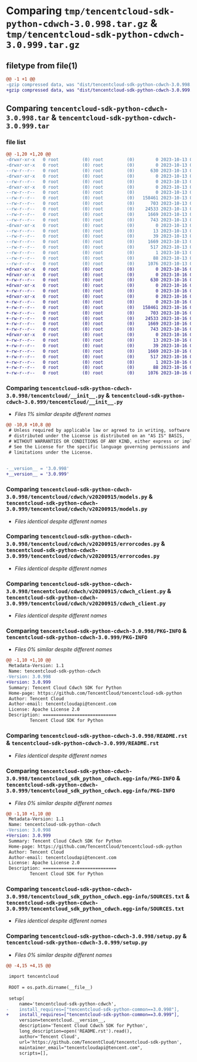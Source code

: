 # Comparing `tmp/tencentcloud-sdk-python-cdwch-3.0.998.tar.gz` & `tmp/tencentcloud-sdk-python-cdwch-3.0.999.tar.gz`

## filetype from file(1)

```diff
@@ -1 +1 @@
-gzip compressed data, was "dist/tencentcloud-sdk-python-cdwch-3.0.998.tar", last modified: Fri Oct 13 00:23:14 2023, max compression
+gzip compressed data, was "dist/tencentcloud-sdk-python-cdwch-3.0.999.tar", last modified: Mon Oct 16 00:22:26 2023, max compression
```

## Comparing `tencentcloud-sdk-python-cdwch-3.0.998.tar` & `tencentcloud-sdk-python-cdwch-3.0.999.tar`

### file list

```diff
@@ -1,20 +1,20 @@
-drwxr-xr-x   0 root         (0) root         (0)        0 2023-10-13 00:23:14.000000 tencentcloud-sdk-python-cdwch-3.0.998/
-drwxr-xr-x   0 root         (0) root         (0)        0 2023-10-13 00:23:14.000000 tencentcloud-sdk-python-cdwch-3.0.998/tencentcloud/
--rw-r--r--   0 root         (0) root         (0)      630 2023-10-13 00:23:14.000000 tencentcloud-sdk-python-cdwch-3.0.998/tencentcloud/__init__.py
-drwxr-xr-x   0 root         (0) root         (0)        0 2023-10-13 00:23:14.000000 tencentcloud-sdk-python-cdwch-3.0.998/tencentcloud/cdwch/
--rw-r--r--   0 root         (0) root         (0)        0 2023-10-13 00:23:14.000000 tencentcloud-sdk-python-cdwch-3.0.998/tencentcloud/cdwch/__init__.py
-drwxr-xr-x   0 root         (0) root         (0)        0 2023-10-13 00:23:14.000000 tencentcloud-sdk-python-cdwch-3.0.998/tencentcloud/cdwch/v20200915/
--rw-r--r--   0 root         (0) root         (0)        0 2023-10-13 00:23:14.000000 tencentcloud-sdk-python-cdwch-3.0.998/tencentcloud/cdwch/v20200915/__init__.py
--rw-r--r--   0 root         (0) root         (0)   158461 2023-10-13 00:23:14.000000 tencentcloud-sdk-python-cdwch-3.0.998/tencentcloud/cdwch/v20200915/models.py
--rw-r--r--   0 root         (0) root         (0)      703 2023-10-13 00:23:14.000000 tencentcloud-sdk-python-cdwch-3.0.998/tencentcloud/cdwch/v20200915/errorcodes.py
--rw-r--r--   0 root         (0) root         (0)    24533 2023-10-13 00:23:14.000000 tencentcloud-sdk-python-cdwch-3.0.998/tencentcloud/cdwch/v20200915/cdwch_client.py
--rw-r--r--   0 root         (0) root         (0)     1669 2023-10-13 00:23:14.000000 tencentcloud-sdk-python-cdwch-3.0.998/PKG-INFO
--rw-r--r--   0 root         (0) root         (0)      743 2023-10-13 00:23:14.000000 tencentcloud-sdk-python-cdwch-3.0.998/README.rst
-drwxr-xr-x   0 root         (0) root         (0)        0 2023-10-13 00:23:14.000000 tencentcloud-sdk-python-cdwch-3.0.998/tencentcloud_sdk_python_cdwch.egg-info/
--rw-r--r--   0 root         (0) root         (0)       13 2023-10-13 00:23:14.000000 tencentcloud-sdk-python-cdwch-3.0.998/tencentcloud_sdk_python_cdwch.egg-info/top_level.txt
--rw-r--r--   0 root         (0) root         (0)       39 2023-10-13 00:23:14.000000 tencentcloud-sdk-python-cdwch-3.0.998/tencentcloud_sdk_python_cdwch.egg-info/requires.txt
--rw-r--r--   0 root         (0) root         (0)     1669 2023-10-13 00:23:14.000000 tencentcloud-sdk-python-cdwch-3.0.998/tencentcloud_sdk_python_cdwch.egg-info/PKG-INFO
--rw-r--r--   0 root         (0) root         (0)      517 2023-10-13 00:23:14.000000 tencentcloud-sdk-python-cdwch-3.0.998/tencentcloud_sdk_python_cdwch.egg-info/SOURCES.txt
--rw-r--r--   0 root         (0) root         (0)        1 2023-10-13 00:23:14.000000 tencentcloud-sdk-python-cdwch-3.0.998/tencentcloud_sdk_python_cdwch.egg-info/dependency_links.txt
--rw-r--r--   0 root         (0) root         (0)       88 2023-10-13 00:23:14.000000 tencentcloud-sdk-python-cdwch-3.0.998/setup.cfg
--rw-r--r--   0 root         (0) root         (0)     1076 2023-10-13 00:23:14.000000 tencentcloud-sdk-python-cdwch-3.0.998/setup.py
+drwxr-xr-x   0 root         (0) root         (0)        0 2023-10-16 00:22:26.000000 tencentcloud-sdk-python-cdwch-3.0.999/
+drwxr-xr-x   0 root         (0) root         (0)        0 2023-10-16 00:22:26.000000 tencentcloud-sdk-python-cdwch-3.0.999/tencentcloud/
+-rw-r--r--   0 root         (0) root         (0)      630 2023-10-16 00:22:26.000000 tencentcloud-sdk-python-cdwch-3.0.999/tencentcloud/__init__.py
+drwxr-xr-x   0 root         (0) root         (0)        0 2023-10-16 00:22:26.000000 tencentcloud-sdk-python-cdwch-3.0.999/tencentcloud/cdwch/
+-rw-r--r--   0 root         (0) root         (0)        0 2023-10-16 00:22:26.000000 tencentcloud-sdk-python-cdwch-3.0.999/tencentcloud/cdwch/__init__.py
+drwxr-xr-x   0 root         (0) root         (0)        0 2023-10-16 00:22:26.000000 tencentcloud-sdk-python-cdwch-3.0.999/tencentcloud/cdwch/v20200915/
+-rw-r--r--   0 root         (0) root         (0)        0 2023-10-16 00:22:26.000000 tencentcloud-sdk-python-cdwch-3.0.999/tencentcloud/cdwch/v20200915/__init__.py
+-rw-r--r--   0 root         (0) root         (0)   158461 2023-10-16 00:22:26.000000 tencentcloud-sdk-python-cdwch-3.0.999/tencentcloud/cdwch/v20200915/models.py
+-rw-r--r--   0 root         (0) root         (0)      703 2023-10-16 00:22:26.000000 tencentcloud-sdk-python-cdwch-3.0.999/tencentcloud/cdwch/v20200915/errorcodes.py
+-rw-r--r--   0 root         (0) root         (0)    24533 2023-10-16 00:22:26.000000 tencentcloud-sdk-python-cdwch-3.0.999/tencentcloud/cdwch/v20200915/cdwch_client.py
+-rw-r--r--   0 root         (0) root         (0)     1669 2023-10-16 00:22:26.000000 tencentcloud-sdk-python-cdwch-3.0.999/PKG-INFO
+-rw-r--r--   0 root         (0) root         (0)      743 2023-10-16 00:22:26.000000 tencentcloud-sdk-python-cdwch-3.0.999/README.rst
+drwxr-xr-x   0 root         (0) root         (0)        0 2023-10-16 00:22:26.000000 tencentcloud-sdk-python-cdwch-3.0.999/tencentcloud_sdk_python_cdwch.egg-info/
+-rw-r--r--   0 root         (0) root         (0)       13 2023-10-16 00:22:26.000000 tencentcloud-sdk-python-cdwch-3.0.999/tencentcloud_sdk_python_cdwch.egg-info/top_level.txt
+-rw-r--r--   0 root         (0) root         (0)       39 2023-10-16 00:22:26.000000 tencentcloud-sdk-python-cdwch-3.0.999/tencentcloud_sdk_python_cdwch.egg-info/requires.txt
+-rw-r--r--   0 root         (0) root         (0)     1669 2023-10-16 00:22:26.000000 tencentcloud-sdk-python-cdwch-3.0.999/tencentcloud_sdk_python_cdwch.egg-info/PKG-INFO
+-rw-r--r--   0 root         (0) root         (0)      517 2023-10-16 00:22:26.000000 tencentcloud-sdk-python-cdwch-3.0.999/tencentcloud_sdk_python_cdwch.egg-info/SOURCES.txt
+-rw-r--r--   0 root         (0) root         (0)        1 2023-10-16 00:22:26.000000 tencentcloud-sdk-python-cdwch-3.0.999/tencentcloud_sdk_python_cdwch.egg-info/dependency_links.txt
+-rw-r--r--   0 root         (0) root         (0)       88 2023-10-16 00:22:26.000000 tencentcloud-sdk-python-cdwch-3.0.999/setup.cfg
+-rw-r--r--   0 root         (0) root         (0)     1076 2023-10-16 00:22:26.000000 tencentcloud-sdk-python-cdwch-3.0.999/setup.py
```

### Comparing `tencentcloud-sdk-python-cdwch-3.0.998/tencentcloud/__init__.py` & `tencentcloud-sdk-python-cdwch-3.0.999/tencentcloud/__init__.py`

 * *Files 1% similar despite different names*

```diff
@@ -10,8 +10,8 @@
 # Unless required by applicable law or agreed to in writing, software
 # distributed under the License is distributed on an "AS IS" BASIS,
 # WITHOUT WARRANTIES OR CONDITIONS OF ANY KIND, either express or implied.
 # See the License for the specific language governing permissions and
 # limitations under the License.
 
 
-__version__ = '3.0.998'
+__version__ = '3.0.999'
```

### Comparing `tencentcloud-sdk-python-cdwch-3.0.998/tencentcloud/cdwch/v20200915/models.py` & `tencentcloud-sdk-python-cdwch-3.0.999/tencentcloud/cdwch/v20200915/models.py`

 * *Files identical despite different names*

### Comparing `tencentcloud-sdk-python-cdwch-3.0.998/tencentcloud/cdwch/v20200915/errorcodes.py` & `tencentcloud-sdk-python-cdwch-3.0.999/tencentcloud/cdwch/v20200915/errorcodes.py`

 * *Files identical despite different names*

### Comparing `tencentcloud-sdk-python-cdwch-3.0.998/tencentcloud/cdwch/v20200915/cdwch_client.py` & `tencentcloud-sdk-python-cdwch-3.0.999/tencentcloud/cdwch/v20200915/cdwch_client.py`

 * *Files identical despite different names*

### Comparing `tencentcloud-sdk-python-cdwch-3.0.998/PKG-INFO` & `tencentcloud-sdk-python-cdwch-3.0.999/PKG-INFO`

 * *Files 0% similar despite different names*

```diff
@@ -1,10 +1,10 @@
 Metadata-Version: 1.1
 Name: tencentcloud-sdk-python-cdwch
-Version: 3.0.998
+Version: 3.0.999
 Summary: Tencent Cloud Cdwch SDK for Python
 Home-page: https://github.com/TencentCloud/tencentcloud-sdk-python
 Author: Tencent Cloud
 Author-email: tencentcloudapi@tencent.com
 License: Apache License 2.0
 Description: ============================
         Tencent Cloud SDK for Python
```

### Comparing `tencentcloud-sdk-python-cdwch-3.0.998/README.rst` & `tencentcloud-sdk-python-cdwch-3.0.999/README.rst`

 * *Files identical despite different names*

### Comparing `tencentcloud-sdk-python-cdwch-3.0.998/tencentcloud_sdk_python_cdwch.egg-info/PKG-INFO` & `tencentcloud-sdk-python-cdwch-3.0.999/tencentcloud_sdk_python_cdwch.egg-info/PKG-INFO`

 * *Files 0% similar despite different names*

```diff
@@ -1,10 +1,10 @@
 Metadata-Version: 1.1
 Name: tencentcloud-sdk-python-cdwch
-Version: 3.0.998
+Version: 3.0.999
 Summary: Tencent Cloud Cdwch SDK for Python
 Home-page: https://github.com/TencentCloud/tencentcloud-sdk-python
 Author: Tencent Cloud
 Author-email: tencentcloudapi@tencent.com
 License: Apache License 2.0
 Description: ============================
         Tencent Cloud SDK for Python
```

### Comparing `tencentcloud-sdk-python-cdwch-3.0.998/tencentcloud_sdk_python_cdwch.egg-info/SOURCES.txt` & `tencentcloud-sdk-python-cdwch-3.0.999/tencentcloud_sdk_python_cdwch.egg-info/SOURCES.txt`

 * *Files identical despite different names*

### Comparing `tencentcloud-sdk-python-cdwch-3.0.998/setup.py` & `tencentcloud-sdk-python-cdwch-3.0.999/setup.py`

 * *Files 0% similar despite different names*

```diff
@@ -4,15 +4,15 @@
 
 import tencentcloud
 
 ROOT = os.path.dirname(__file__)
 
 setup(
     name='tencentcloud-sdk-python-cdwch',
-    install_requires=["tencentcloud-sdk-python-common==3.0.998"],
+    install_requires=["tencentcloud-sdk-python-common==3.0.999"],
     version=tencentcloud.__version__,
     description='Tencent Cloud Cdwch SDK for Python',
     long_description=open('README.rst').read(),
     author='Tencent Cloud',
     url='https://github.com/TencentCloud/tencentcloud-sdk-python',
     maintainer_email="tencentcloudapi@tencent.com",
     scripts=[],
```


